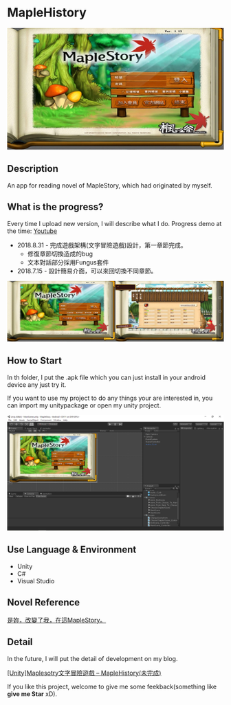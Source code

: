 # MapleHistory
<img src="img/2.jpg" alt="Smiley face" >

## Description
An app for reading novel of MapleStory, which had originated by myself.

## What is the progress?
Every time I upload new version, I will describe what I do.
Progress demo at the time: [Youtube](https://www.youtube.com/watch?v=8MUCEdVlY6o&t=1s)

- 2018.8.31 - 完成遊戲架構(文字冒險遊戲)設計，第一章節完成。
  - 修復章節切換造成的bug
  - 文本對話部分採用Fungus套件
- 2018.7.15 - 設計簡易介面，可以來回切換不同章節。

<img src="img/2.jpg" alt="Smiley face"  width="50%"><img src="img/3.jpg" alt="Smiley face"  width="50%">

## How to Start
In th folder, I put the .apk file which you can just install in your android device any just try it.

If you want to use my project to do any things your are interested in, you can import my unitypackage or open my unity project.

<img src="img/1.PNG" alt="Smiley face" >

## Use Language & Environment
- Unity
- C#
- Visual Studio

## Novel Reference
[是妳，改變了我，在這MapleStory。](https://forum.gamer.com.tw/G1.php?bsn=07650&parent=4682)

## Detail
In the future, I will put the detail of development on my blog.

[ [Unity]Maplesotry文字冒險遊戲 – MapleHistory(未完成) ](https://john850512.wordpress.com/2018/07/15/unitymaplesotry%E6%96%87%E5%AD%97%E5%86%92%E9%9A%AA%E9%81%8A%E6%88%B2-maplehistory%E5%B0%9A%E6%9C%AA%E5%AE%8C%E6%88%90/#more-2455)

If you like this project, welcome to give me some feekback(something like **give me Star** xD).
